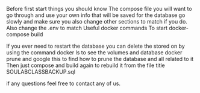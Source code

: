 Before first start things you should know
The compose file you will want to go through and use your own info that will be saved for the database go slowly and make sure you also change other sections to match if you do.
Also change the .env to match
Useful docker commands
To start 
docker-compose build

If you ever need to restart the database you can delete the stored on by using the command 
docker ls to see the volumes and database 
docker prune and google this to find how to prune the database and all related to it
Then just compose and build again to rebuild it from the file title SOULABCLASSBACKUP.sql

if any questions feel free to contact any of us.
